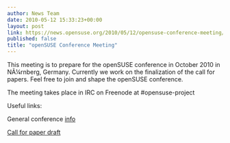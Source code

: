 ```yaml
---
author: News Team
date: 2010-05-12 15:33:23+00:00
layout: post
link: https://news.opensuse.org/2010/05/12/opensuse-conference-meeting/
published: false
title: "openSUSE Conference Meeting"
---
```

This meeting is to prepare for the openSUSE conference in October 2010 in NÃ¼rnberg, Germany. Currently we work on the finalization of the call for papers. Feel free to join and shape the openSUSE conference.

The meeting takes place in IRC on Freenode at #opensuse-project

Useful links:

General conference [info ](http://en.opensuse.org/Conference_2010)

[Call for paper draft](http://en.opensuse.org/Conference_2010/Call_For_Papers#Call_for_Papers_for_the_openSUSE_Conference_2010)		
